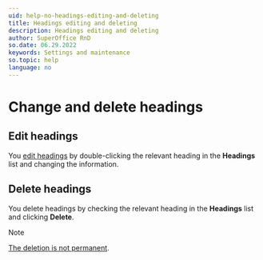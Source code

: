 ```yaml
---
uid: help-no-headings-editing-and-deleting
title: Headings editing and deleting
description: Headings editing and deleting
author: SuperOffice RnD
so.date: 06.29.2022
keywords: Settings and maintenance
so.topic: help
language: no
---
```


# Change and delete headings

## Edit headings

You [edit headings][1] by double-clicking the relevant heading in the **Headings** list and changing the information.

## Delete headings

You delete headings by checking the relevant heading in the **Headings** list and clicking **Delete**.

> [!NOTE]
> [The deletion is not permanent][2].

<!-- Referenced links -->
[1]: adding-headings.md
[2]: deleted-items-and-headings.md

<!-- Referenced images -->

